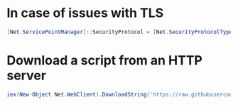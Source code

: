 # In case of issues with TLS
```powershell
[Net.ServicePointManager]::SecurityProtocol = [Net.SecurityProtocolType]::Tls12
```


# Download a script from an HTTP server
```powershell
iex(New-Object Net.WebClient).DownloadString('https://raw.githubusercontent.com/microsoft/ExPerfAnalyzer/main/ExPerfAnalyzer.ps1')
```
